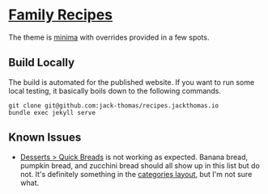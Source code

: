 # [Family Recipes](https://recipes.jackthomas.io)

The theme is [minima](https://github.com/jekyll/minima) with overrides provided in a few spots.

## Build Locally

The build is automated for the published website. If you want to run some local testing, it basically boils down to the following commands.

```
git clone git@github.com:jack-thomas/recipes.jackthomas.io
bundle exec jekyll serve
```

## Known Issues

- [Desserts > Quick Breads](https://recipes.jackthomas.io/categories/desserts/quick_breads) is not working as expected. Banana bread, pumpkin bread, and zucchini bread should all show up in this list but do not. It's definitely something in the [categories layout](_layouts/category.html), but I'm not sure what.
